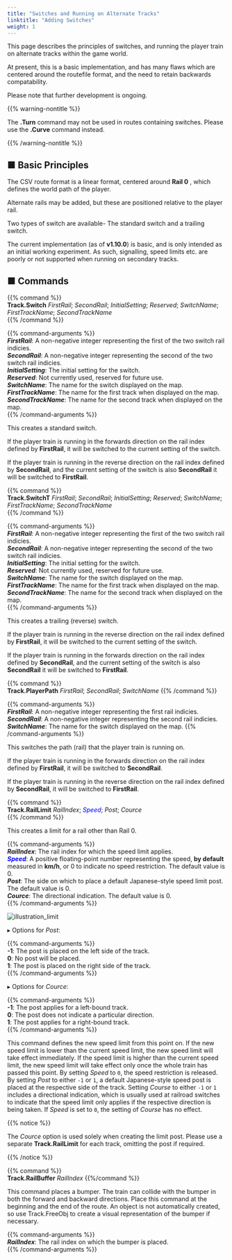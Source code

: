 ```yaml
---
title: "Switches and Running on Alternate Tracks"
linktitle: "Adding Switches"
weight: 1
---
```


This page describes the principles of switches, and running the player train on alternate tracks within the game world.


At present, this is a basic implementation, and has many flaws which are centered around the routefile format, and the need to retain backwards compatability. 

Please note that further development is ongoing.

{{% warning-nontitle %}}

The **.Turn** command may not be used in routes containing switches. Please use the **.Curve** command instead.

{{% /warning-nontitle %}} 	 

## ■ Basic Principles


The CSV route format is a linear format, centered around **Rail 0** , which defines the world path of the player.

Alternate rails may be added, but these are positioned relative to the player rail.

Two types of switch are available- The standard switch and a trailing switch.

The current implementation (as of **v1.10.0**) is basic, and is only intended as an initial working experiment. 
As such, signalling, speed limits etc. are poorly or not supported when running on secondary tracks.

## ■ Commands

{{% command %}}  
**Track.Switch** *FirstRail*; *SecondRail*; *InitialSetting*; *Reserved*; *SwitchName*; *FirstTrackName*; *SecondTrackName*  
{{% /command %}}

{{% command-arguments %}}  
***FirstRail***: A non-negative integer representing the first of the two switch rail indicies.   
***SecondRail***: A non-negative integer representing the second of the two switch rail indicies.  
***InitialSetting***: The initial setting for the switch.  
***Reserved***: Not currently used, reserved for future use.  
***SwitchName***: The name for the switch displayed on the map.  
***FirstTrackName***: The name for the first track when displayed on the map.  
***SecondTrackName***: The name for the second track when displayed on the map.  
{{% /command-arguments %}}

This creates a standard switch. 

If the player train is running in the forwards direction on the rail index defined by **FirstRail**, it will be switched to the current setting of the switch.

If the player train is running in the reverse direction on the rail index defined by **SecondRail**, and the current setting of the switch is also **SecondRail** it will be switched to **FirstRail**.

{{% command %}}  
**Track.SwitchT** *FirstRail*; *SecondRail*; *InitialSetting*; *Reserved*; *SwitchName*; *FirstTrackName*; *SecondTrackName*  
{{% /command %}}

{{% command-arguments %}}  
***FirstRail***: A non-negative integer representing the first of the two switch rail indicies.   
***SecondRail***: A non-negative integer representing the second of the two switch rail indicies.  
***InitialSetting***: The initial setting for the switch.  
***Reserved***: Not currently used, reserved for future use.  
***SwitchName***: The name for the switch displayed on the map.  
***FirstTrackName***: The name for the first track when displayed on the map.  
***SecondTrackName***: The name for the second track when displayed on the map.  
{{% /command-arguments %}}

This creates a trailing (reverse) switch. 

If the player train is running in the reverse direction on the rail index defined by **FirstRail**, it will be switched to the current setting of the switch.

If the player train is running in the forwards direction on the rail index defined by **SecondRail**, and the current setting of the switch is also **SecondRail** it will be switched to **FirstRail**.

{{% command %}}  
**Track.PlayerPath** *FirstRail*; *SecondRail*; *SwitchName*
{{% /command %}}

{{% command-arguments %}}  
***FirstRail***: A non-negative integer representing the first rail indicies.   
***SecondRail***: A non-negative integer representing the second rail indicies.  
***SwitchName***: The name for the switch displayed on the map. 
{{% /command-arguments %}}

This switches the path (rail) that the player train is running on.

If the player train is running in the forwards direction on the rail index defined by **FirstRail**, it will be switched to **SecondRail**.

If the player train is running in the reverse direction on the rail index defined by **SecondRail**, it will be switched to **FirstRail**.

{{% command %}}  
**Track.RailLimit** *RailIndex*; *<font color="blue">Speed</font>*; *Post*; *Cource*  
{{% /command %}}

This creates a limit for a rail other than Rail 0.

{{% command-arguments %}}  
***RailIndex***: The rail index for which the speed limit applies.  
***<font color="blue">Speed</font>***: A positive floating-point number representing the speed, **by default** measured in **km/h**, or 0 to indicate no speed restriction. The default value is 0.  
***Post***: The side on which to place a default Japanese-style speed limit post. The default value is 0.  
***Cource***: The directional indication. The default value is 0.  
{{% /command-arguments %}}

![illustration_limit](/images/illustration_limit.png)

▸ Options for *Post*:

{{% command-arguments %}}  
**-1**: The post is placed on the left side of the track.  
**0**: No post will be placed.  
**1**: The post is placed on the right side of the track.  
{{% /command-arguments %}}

▸ Options for *Cource*:

{{% command-arguments %}}  
**-1**: The post applies for a left-bound track.  
**0**: The post does not indicate a particular direction.  
**1**: The post applies for a right-bound track.  
{{% /command-arguments %}}

This command defines the new speed limit from this point on. If the new speed limit is lower than the current speed limit, the new speed limit will take effect immediately. If the speed limit is higher than the current speed limit, the new speed limit will take effect only once the whole train has passed this point. By setting *Speed* to `0`, the speed restriction is released. By setting *Post* to either `-1` or `1`, a default Japanese-style speed post is placed at the respective side of the track. Setting *Course* to either `-1` or `1` includes a directional indication, which is usually used at railroad switches to indicate that the speed limit only applies if the respective direction is being taken. If *Speed* is set to `0`, the setting of *Course* has no effect.

{{% notice %}}

The *Cource* option is used solely when creating the limit post. Please use a separate **Track.RailLimit** for each track, omitting the post if required.

{{% /notice %}}

{{% command %}}  
**Track.RailBuffer**  *RailIndex*
{{%/command %}}

This command places a bumper. The train can collide with the bumper in both the forward and backward directions. Place this command at the beginning and the end of the route. An object is not automatically created, so use Track.FreeObj to create a visual representation of the bumper if necessary.

{{% command-arguments %}}  
***RailIndex***: The rail index on which the bumper is placed.  
{{% /command-arguments %}}
